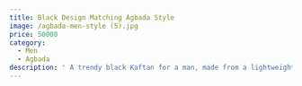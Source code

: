 ```yaml
---
title: Black Design Matching Agbada Style
image: /agbada-men-style (5).jpg
price: 50000
category:
  - Men
  - Agbada
description: ' A trendy black Kaftan for a man, made from a lightweight fabric. The short-sleeved design offers comfort and a relaxed, fashionable feel.'
---
```


